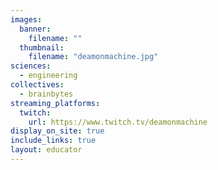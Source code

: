 ```yaml
---
images:
  banner:
    filename: ""
  thumbnail:
    filename: "deamonmachine.jpg"
sciences:
  - engineering
collectives:
  - brainbytes
streaming_platforms:
  twitch:
    url: https://www.twitch.tv/deamonmachine
display_on_site: true
include_links: true
layout: educator
---
```

